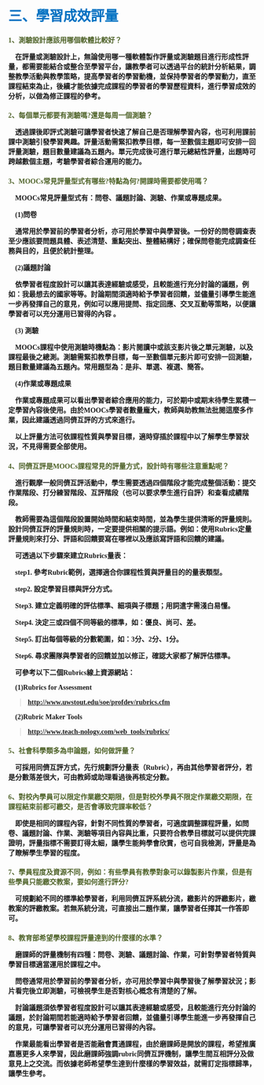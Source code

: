 # <font color=#0071C2 face=微軟正黑體>三、學習成效評量</font>

<font face=微軟正黑體>

<font color=#4E6228 face=微軟正黑體><h4>1、測驗設計應該用哪個軟體比較好？</font>

<p>&nbsp;&nbsp;&nbsp;&nbsp;在評量或測驗設計上，無論使用哪一種軟體製作評量或測驗題目進行形成性評量，都需要能結合或整合至學習平台，讓教學者可以透過平台的統計分析結果，調整教學活動與教學策略，提高學習者的學習動機，並保持學習者的學習動力，直至課程結束為止，後續才能依據完成課程的學習者的學習歷程資料，進行學習成效的分析，以做為修正課程的參考。 </p>

<font color=#4E6228 face=微軟正黑體><h4>2、每個單元都要有測驗嗎?還是每周一個測驗？</font>

<p>&nbsp;&nbsp;&nbsp;&nbsp;透過課後即評式測驗可讓學習者快速了解自己是否理解學習內容，也可利用課前課中測驗引發學習興趣。評量活動需緊扣教學目標，每一至數個主題即可安排一回評量測驗，題目數量建議為五題內。單元完成後可進行單元總結性評量，出題時可跨越數個主題，考驗學習者綜合運用的能力。 </p>

<font color=#4E6228 face=微軟正黑體><h4>3、MOOCs常見評量型式有哪些?特點為何?開課時需要都使用嗎？</font>

<p>&nbsp;&nbsp;&nbsp;&nbsp;MOOCs常見評量型式有：問卷、議題討論、測驗、作業或專題成果。 </p>

<p>&nbsp;&nbsp;&nbsp;&nbsp;(1)問卷 </p>

<p>&nbsp;&nbsp;&nbsp;&nbsp;通常用於學習前的學習者分析，亦可用於學習中與學習後。一份好的問卷調查表至少應該要問題具體、表述清楚、重點突出、整體結構好；確保問卷能完成調查任務與目的，且便於統計整理。 </p>

<p>&nbsp;&nbsp;&nbsp;&nbsp;(2)議題討論 </p>

<p>&nbsp;&nbsp;&nbsp;&nbsp;依學習者程度設計可以讓其表達經驗或感受，且較能進行充分討論的議題，例如：我最想去的國家等等。討論期間須適時給予學習者回饋，並儘量引導學生能進一步再發揮自己的意見，例如可以應用提問、指定回應、交叉互動等策略，以便讓學習者可以充分運用已習得的內容 。 </p>

<p>&nbsp;&nbsp;&nbsp;&nbsp;(3) 測驗 </p>

<p>&nbsp;&nbsp;&nbsp;&nbsp;MOOCs課程中使用測驗時機點為：影片閱讀中或該支影片後之單元測驗，以及課程最後之總測。測驗需緊扣教學目標，每一至數個單元影片即可安排一回測驗，題目數量建議為五題內。常用題型為：是非、單選、複選、簡答。 </p>

<p>&nbsp;&nbsp;&nbsp;&nbsp;(4)作業或專題成果  </p>

<p>&nbsp;&nbsp;&nbsp;&nbsp;作業或專題成果可以看出學習者綜合應用的能力，可於期中或期末待學生累積一定學習內容後使用。由於MOOCs學習者數量龐大，教師與助教無法批閱這麼多作業，因此建議透過同儕互評的方式來進行。 </p>

<p>&nbsp;&nbsp;&nbsp;&nbsp;以上評量方法可依課程性質與學習目標，適時穿插於課程中以了解學生學習狀況，不見得需要全部使用。 </p>

<font color=#4E6228 face=微軟正黑體><h4>4、同儕互評是MOOCs課程常見的評量方式，設計時有哪些注意重點呢？</font>

<p>&nbsp;&nbsp;&nbsp;&nbsp;進行觀摩一般同儕互評活動中，學生需要透過四個階段才能完成整個活動：提交作業階段、打分練習階段、互評階段（也可以要求學生進行自評）和查看成績階段。 </p>

<p>&nbsp;&nbsp;&nbsp;&nbsp;教師需要為這個階段設置開始時間和結束時間，並為學生提供清晰的評量規則。設計同儕互評的評量規則時，一定要提供相關的提示語。例如：使用Rubrics定量評量規則來打分、評語和回饋要寫在哪裡以及應該寫評語和回饋的建議。 </p>

<p>&nbsp;&nbsp;&nbsp;&nbsp;可透過以下步驟來建立Rubrics量表： </p>

<p>&nbsp;&nbsp;&nbsp;&nbsp;step1. 參考Rubric範例，選擇適合你課程性質與評量目的的量表類型。 </p>

<p>&nbsp;&nbsp;&nbsp;&nbsp;step2. 設定學習目標與評分方式。 </p>

<p>&nbsp;&nbsp;&nbsp;&nbsp;Step3. 建立定義明確的評估標準、細項與子標題；用詞遣字需淺白易懂。 </p>

<p>&nbsp;&nbsp;&nbsp;&nbsp;Step4. 決定三或四個不同等級的標準，如：優良、尚可、差。 </p>

<p>&nbsp;&nbsp;&nbsp;&nbsp;Step5. 訂出每個等級的分數範圍，如：3分、2分、1分。 </p>

<p>&nbsp;&nbsp;&nbsp;&nbsp;Step6. 尋求團隊與學習者的回饋並加以修正，確認大家都了解評估標準。 </p>

<p>&nbsp;&nbsp;&nbsp;&nbsp;可參考以下二個Rubrics線上資源網站： </p>

<p>&nbsp;&nbsp;&nbsp;&nbsp;(1)Rubrics for Assessment</p>

>http://www.uwstout.edu/soe/profdev/rubrics.cfm

<p>&nbsp;&nbsp;&nbsp;&nbsp;(2)Rubric Maker Tools </p>

>http://www.teach-nology.com/web_tools/rubrics/

<font color=#4E6228 face=微軟正黑體><h4>5、社會科學類多為申論題，如何做評量？</font>

<p>&nbsp;&nbsp;&nbsp;&nbsp;可採用同儕互評方式，先行規劃評分量表（Rubric），再由其他學習者評分，若是分數落差很大，可由教師或助理看過後再核定分數。 </p>

<font color=#4E6228 face=微軟正黑體><h4>6、對校內學員可以限定作業繳交期限，但是對校外學員不限定作業繳交期限，在課程結束前都可繳交，是否會導致完課率較低？</font>

<p>&nbsp;&nbsp;&nbsp;&nbsp;即使是相同的課程內容，針對不同性質的學習者，可適度調整課程評量，如問卷、議題討論、作業、測驗等項目內容與比重，只要符合教學目標就可以提供完課證明，評量指標不需要訂得太細，讓學生能夠學會欣賞，也可自我檢測，評量是為了瞭解學生學習的程度。 </p>

<font color=#4E6228 face=微軟正黑體><h4>7、學員程度及資源不同，例如：有些學員有教學對象可以錄製影片作業，但是有些學員只能繳交教案，要如何進行評分?</font>

<p>&nbsp;&nbsp;&nbsp;&nbsp;可規劃給不同的標準給學習者，利用同儕互評系統分流，繳影片的評繳影片，繳教案的評繳教案。若無系統分流，可直接出二題作業，讓學習者任擇其一作答即可。 </p>

<font color=#4E6228 face=微軟正黑體><h4>8、教育部希望學校課程評量達到的什麼樣的水準？ </font>

<p>&nbsp;&nbsp;&nbsp;&nbsp;磨課師的評量機制有四種：問卷、測驗、議題討論、作業，可針對學習者特質與學習目標適當運用於課程之中。 </p>

<p>&nbsp;&nbsp;&nbsp;&nbsp;問卷通常用於學習前的學習者分析，亦可用於學習中與學習後了解學習狀況；影片看完後立即測驗，可檢視學生是否對核心概念有清楚的了解。 </p>

<p>&nbsp;&nbsp;&nbsp;&nbsp;討論議題須依學習者程度設計可以讓其表達經驗或感受，且較能進行充分討論的議題，於討論期間若能適時給予學習者回饋，並儘量引導學生能進一步再發揮自己的意見，可讓學習者可以充分運用已習得的內容。 </p>

<p>&nbsp;&nbsp;&nbsp;&nbsp;作業最能看出學習者是否能融會貫通課程，由於磨課師是開放的課程，希望推廣嘉惠更多人來學習，因此磨課師強調rubric同儕互評機制，讓學生間互相評分及做意見上之交流。而依據老師希望學生達到什麼樣的學習效益，就需訂定指標歸準，讓學生參考。 </p>